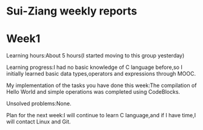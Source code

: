 # Sui-Ziang weekly reports
# Week1
Learning hours:About 5 hours(I started moving to this group yesterday)

Learning progress:I had no basic knowledge of C language before,so I initially learned basic data types,operators and expressions through MOOC.

My implementation of the tasks you have done this week:The compilation of Hello World and simple operations was completed using CodeBlocks.

Unsolved problems:None.

Plan for the next week:I will continue to learn C language,and if I have time,I will contact Linux and Git.

